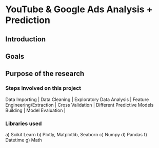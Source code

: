 # YouTube & Google Ads Analysis + Prediction

## Introduction

## Goals


## Purpose of the research

### Steps involved on this project

Data Importing | Data Cleaning | Exploratory Data Analysis | Feature Engineering/Extraction | Cross Validation | Different Predictive Models Building | Model Evaluation | 

### Libraries used

a) Scikit Learn b) Plotly, Matplotlib, Seaborn c) Numpy d) Pandas f) Datetime g) Math
